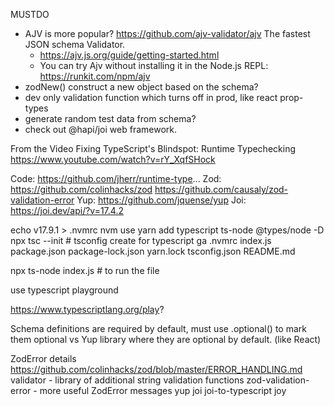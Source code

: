 MUSTDO
 - AJV is more popular?  https://github.com/ajv-validator/ajv  The fastest JSON schema Validator.
   - https://ajv.js.org/guide/getting-started.html
   - You can try Ajv without installing it in the Node.js REPL: https://runkit.com/npm/ajv
 - zodNew() construct a new object based on the schema?
 - dev only validation function which turns off in prod, like react prop-types
 - generate random test data from schema?
 - check out @hapi/joi web framework.

From the Video
Fixing TypeScript's Blindspot: Runtime Typechecking
https://www.youtube.com/watch?v=rY_XqfSHock

Code: https://github.com/jherr/runtime-type...
Zod: https://github.com/colinhacks/zod
     https://github.com/causaly/zod-validation-error
Yup: https://github.com/jquense/yup
Joi: https://joi.dev/api/?v=17.4.2

echo v17.9.1 > .nvmrc
nvm use
yarn add typescript ts-node @types/node -D
npx tsc --init  # tsconfig create for typescript
ga .nvmrc index.js package.json package-lock.json yarn.lock tsconfig.json README.md

npx ts-node index.js  # to run the file

use typescript playground

https://www.typescriptlang.org/play?

Schema definitions are required by default, must use .optional() to mark them optional vs Yup library where they are optional by default. (like React)

ZodError details https://github.com/colinhacks/zod/blob/master/ERROR_HANDLING.md
validator - library of additional string validation functions
zod-validation-error - more useful ZodError messages
yup
joi joi-to-typescript
joy
